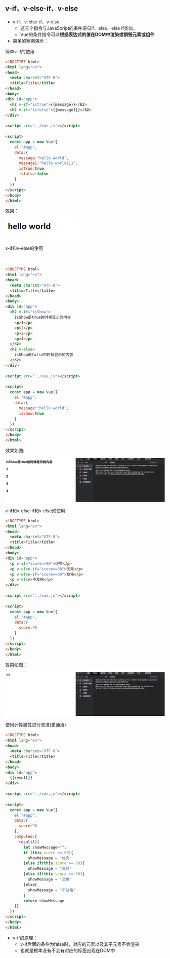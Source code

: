 ## v-if、v-else-if、v-else

- v-if、v-else-if、v-else
  - 这三个指令与JavaScript的条件语句if、else、else if类似。
  - Vue的条件指令可以**根据表达式的值在DOM中渲染或销毁元素或组件**
- 简单的案例演示：

简单v-if的使用

```html
<!DOCTYPE html>
<html lang="en">
<head>
  <meta charset="UTF-8">
  <title>Title</title>
</head>
<body>
<div id="app">
  <h2 v-if="istrue">{{message}}</h2>
  <h2 v-if="isfalse">{{message1}}</h2>
</div>

<script src="../vue.js"></script>

<script>
  const app = new Vue({
    el:"#app",
    data:{
      message:"hello world",
      message1:"hello world111",
      istrue:true,
      isfalse:false
    }
  })
</script>
</body>
</html>
```

效果：

![Snipaste_2021-08-10_05-55-41](image\Snipaste_2021-08-10_05-55-41.png)

v-if和v-else的使用

```html


<!DOCTYPE html>
<html lang="en">
<head>
  <meta charset="UTF-8">
  <title>Title</title>
</head>
<body>
<div id="app">
  <h2 v-if="isShow">
    isShow是true的时候显示的内容
    <p>1</p>
    <p>2</p>
    <p>3</p>
    <p>4</p>
  </h2>
  <h2 v-else>
    isShow是false的时候显示的内容
  </h2>
</div>

<script src="../vue.js"></script>

<script>
  const app = new Vue({
    el:"#app",
    data:{
      message:"hello world",
      isShow:true
    }
  })
</script>
</body>
</html>
```

效果如图:

![动画16](image\动画16.gif)

v-if和v-else-if和v-else的使用

```html
<!DOCTYPE html>
<html lang="en">
<head>
  <meta charset="UTF-8">
  <title>Title</title>
</head>
<body>
<div id="app">
  <p v-if="score>=90">优秀</p>
  <p v-else-if="score>=80">优秀</p>
  <p v-else-if="score>=60">及格</p>
  <p v-else>不及格</p>
</div>

<script src="../vue.js"></script>

<script>
  const app = new Vue({
    el:"#app",
    data:{
      score:90
    }
  })
</script>
</body>
</html>
```

效果如图：

![动画17](image\动画17.gif)

使用计算属性进行改进(更通用)

```html
<!DOCTYPE html>
<html lang="en">
<head>
  <meta charset="UTF-8">
  <title>Title</title>
</head>
<body>
<div id="app">
  {{result}}
</div>

<script src="../vue.js"></script>

<script>
  const app = new Vue({
    el:"#app",
    data:{
      score:90
    },
    computed:{
      result(){
        let showMessage="";
        if (this.score >= 90){
          showMessage = "优秀"
        }else if(this.score >= 80){
          showMessage = "良好"
        }else if(this.score >= 60){
          showMessage = "及格"
        }else{
          showMessage = "不及格"
        }
        return showMessage
    }}
  })
</script>
</body>
</html>
```

- v-if的原理：
  - v-if后面的条件为false时，对应的元素以及其子元素不会渲染
  - 也就是根本没有不会有对应的标签出现在DOM中

